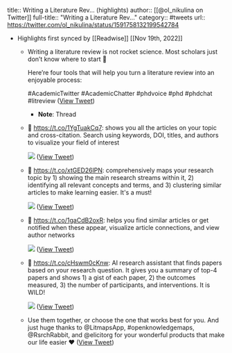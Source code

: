 title:: Writing a Literature Rev... (highlights)
author:: [[@ol_nikulina on Twitter]]
full-title:: "Writing a Literature Rev..."
category:: #tweets
url:: https://twitter.com/ol_nikulina/status/1591758132199542784

- Highlights first synced by [[Readwise]] [[Nov 19th, 2022]]
	- Writing a literature review is not rocket science. Most scholars just don’t know where to start 🚀
	  
	  Here’re four tools that will help you turn a literature review into an enjoyable process:
	  
	  #AcademicTwitter #AcademicChatter #phdvoice #phd #phdchat #litreview ([View Tweet](https://twitter.com/ol_nikulina/status/1591758132199542784))
		- **Note**: Thread
	- 🔺 https://t.co/1YgTuakCq7: shows you all the articles on your topic and cross-citation. Search using keywords, DOI, titles, and authors to visualize your field of interest 
	  
	  ![](https://pbs.twimg.com/media/FhcOYGWX0AAsbE6.jpg) ([View Tweet](https://twitter.com/ol_nikulina/status/1591758136951865344))
	- 🔺 https://t.co/xtGED26lPN: comprehensively maps your research topic by 1) showing the main research streams within it, 2) identifying all relevant concepts and terms, and 3) clustering similar articles to make learning easier. It's a must! 
	  
	  ![](https://pbs.twimg.com/media/FhcOlNCWYAEpnCS.jpg) ([View Tweet](https://twitter.com/ol_nikulina/status/1591758142341545985))
	- 🔺 https://t.co/1gaCdB2oxR: helps you find similar articles or get notified when these appear, visualize article connections, and view author networks 
	  
	  ![](https://pbs.twimg.com/media/FhcOp4AWAAI60Ol.jpg) ([View Tweet](https://twitter.com/ol_nikulina/status/1591758147944865794))
	- 🔺 https://t.co/cHswm0cKnw: AI research assistant that finds papers based on your research question. It gives you a summary of top-4 papers and shows 1) a gist of each paper, 2) the outcomes measured, 3) the number of participants, and interventions. It is WILD! 
	  
	  ![](https://pbs.twimg.com/media/FhcOvsjWYAAH_z4.jpg) ([View Tweet](https://twitter.com/ol_nikulina/status/1591758153116516352))
	- Use them together, or choose the one that works best for you. And just huge thanks to @LitmapsApp, #openknowledgemaps, @RsrchRabbit, and @elicitorg for your wonderful products that make our life easier ❤️ ([View Tweet](https://twitter.com/ol_nikulina/status/1591758155276587011))